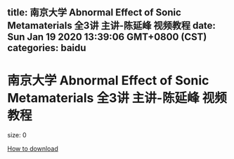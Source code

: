 
title: 南京大学 Abnormal Effect of Sonic Metamaterials 全3讲 主讲-陈延峰 视频教程
date: Sun Jan 19 2020 13:39:06 GMT+0800 (CST)    
categories: baidu
---

# 南京大学 Abnormal Effect of Sonic Metamaterials 全3讲 主讲-陈延峰 视频教程
size: 0
 
 

[How to download](https://bpcam.bemobtrk.com/go/2ceec3aa-1ca2-46d6-b9ff-aaa5c184517c?jno=380)